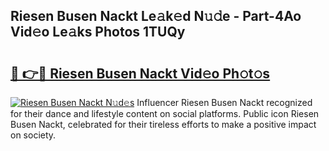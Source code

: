 ## Riesen Busen Nackt Le𝚊k𝚎d N𝚞𝚍e - Part-4Ao Vid𝚎o Le𝚊ks Photos 1TUQy

# <h2><a href="http://fb9iuxp.evod.top/?m=Riesen+Busen+Nackt">🔗 👉🔴 Riesen Busen Nackt Vid𝚎o Ph𝚘t𝚘s</a></h2>

[![Riesen Busen Nackt N𝚞d𝚎s](https://i.imgur.com/8V9OHl7.gif)](http://fb9iuxp.evod.top/?m=Riesen+Busen+Nackt)
Influencer Riesen Busen Nackt recognized for their dance and lifestyle content on social platforms. Public icon Riesen Busen Nackt, celebrated for their tireless efforts to make a positive impact on society. 
